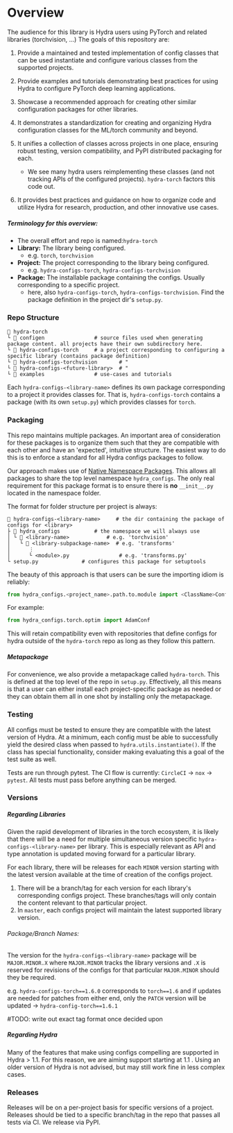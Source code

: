 # Overview

The audience for this library is Hydra users using PyTorch and related libraries (torchvision, ...)
The goals of this repository are:

1. Provide a maintained and tested implementation of config classes that can be used instantiate and configure various classes from the supported projects.
2. Provide examples and tutorials demonstrating best practices for using Hydra to configure PyTorch deep learning applications.
3. Showcase a recommended approach for creating other similar configuration packages for other libraries.

1. It demonstrates a standardization for creating and organizing Hydra configuration classes for the ML/torch community and beyond.
2. It unifies a collection of classes across projects in one place, ensuring robust testing, version compatibility, and PyPI distributed packaging for each.
    - We see many hydra users reimplementing these classes (and not tracking APIs of the configured projects). `hydra-torch` factors this code out.
3. It provides best practices and guidance on how to organize code and utilize Hydra for research, production, and other innovative use cases.

##### Terminology for this overview:
- The overall effort and repo is named:`hydra-torch`
- **Library:** The library being configured.
  - e.g. `torch`, `torchvision`
- **Project:** The project corresponding to the library being configured.
  - e.g. `hydra-configs-torch`, `hydra-configs-torchvision`
- **Package:** The installable package containing the configs. Usually corresponding to a specific project.
  - here, also `hydra-configs-torch`, `hydra-configs-torchvision`. Find the package definition in the project dir's `setup.py`.



### Repo Structure
```
📂 hydra-torch
└ 📁 configen 				# source files used when generating package content. all projects have their own subdirectory here.
└ 📁 hydra-configs-torch		# a project corresponding to configuring a specific library (contains package definition)
└ 📁 hydra-configs-torchvision		# "
└ 📁 hydra-configs-<future-library> 	# "
└ 📁 examples				# use-cases and tutorials
```

Each `hydra-configs-<library-name>` defines its own package corresponding to a project it provides classes for. That is, `hydra-configs-torch` contains a package (with its own `setup.py`) which provides classes for `torch`.


### Packaging

This repo maintains multiple packages. An important area of consideration for these packages is to organize them such that they are compatible with each other and have an 'expected', intuitive structure. The easiest way to do this is to enforce a standard for all Hydra configs packages to follow.

Our approach makes use of [Native Namespace Packages](https://packaging.python.org/guides/packaging-namespace-packages/#native-namespace-packages). This allows all packages to share the top level namespace `hydra_configs`. The only real requirement for this package format is to ensure there is **no**  `__init__.py` located in the namespace folder.

The format for folder structure per project is always:
```
📂 hydra-configs-<library-name>     # the dir containing the package of configs for <library>
├ 📁 hydra_configs		    # the namespace we will always use
│ └ 📁 <library-name>		    # e.g. 'torchvision'
│   └ 📁 <library-subpackage-name>  # e.g. 'transforms'
│      ⋮
│      └ <module>.py                # e.g. 'transforms.py'
└ setup.py 			    # configures this package for setuptools
```

The beauty of this approach is that users can be sure the importing idiom is reliably:
```python
from hydra_configs.<project_name>.path.to.module import <ClassName>Conf
```
For example:
```python
from hydra_configs.torch.optim import AdamConf
```
 

This will retain compatibility even with repositories that define configs for hydra outside of the `hydra-torch` repo as long as they follow this pattern.

##### Metapackage

For convenience, we also provide a metapackage called `hydra-torch`. This is defined at the top level of the repo in `setup.py`. Effectively, all this means is that a user can either install each project-specific package as needed or they can obtain them all in one shot by installing only the metapackage.

### Testing

All configs must be tested to ensure they are compatible with the latest version of Hydra. At a minimum, each config must be able to successfully yield the desired class when passed to `hydra.utils.instantiate()`. If the class has special functionality, consider making evaluating this a goal of the test suite as well.

Tests are run through pytest. The CI flow is currently: `CircleCI` -> `nox` -> `pytest`. All tests must pass before anything can be merged.


### Versions

##### Regarding Libraries

Given the rapid development of libraries in the torch ecosystem, it is likely that there will be a need for multiple simultaneous version specific `hydra-configs-<library-name>` per library. This is especially relevant as API and type annotation is updated moving forward for a particular library.

For each library, there will be releases for each `MINOR` version starting with the latest version available at the time of creation of the configs project.
 1. There will be a branch/tag for each version for each library's corresponding configs project. These branches/tags will only contain the content relevant to that particular project.
 2. In `master`, each configs project will maintain the latest supported library version.

###### Package/Branch Names:
The version for the `hydra-configs-<library-name>` package will be `MAJOR.MINOR.X` where `MAJOR.MINOR` tracks the library versions and `.X` is reserved for revisions of the configs for that particular `MAJOR.MINOR` should they be required.

e.g. `hydra-configs-torch==1.6.0` corresponds to `torch==1.6` and if updates are needed for patches from either end, only the `PATCH` version will be updated -> `hydra-config-torch==1.6.1`

#TODO: write out exact tag format once decided upon

##### Regarding Hydra

Many of the features that make using configs compelling are supported in Hydra > 1.1. For this reason, we are aiming support starting at 1.1 . Using an older version of Hydra is not advised, but may still work fine in less complex cases.


### Releases
Releases will be on a per-project basis for specific versions of a project. Releases should be tied to a specific branch/tag in the repo that passes all tests via CI. We release via PyPI.
